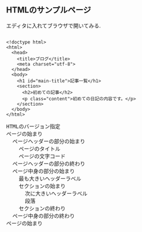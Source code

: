 ## HTMLのサンプルページ

エディタに入れてブラウザで開いてみる.

<div class="half left">
<pre><code data-trim>
&lt;!doctype html&gt;
&lt;html&gt;
  &lt;head&gt;
    &lt;title&gt;ブログ&lt;/title&gt;
    &lt;meta charset="utf-8"&gt;
  &lt;/head&gt;
  &lt;body&gt;
    &lt;h1 id="main-title"&gt;記事一覧&lt;/h1&gt;
    &lt;section&gt;
      &lt;h2&gt;初めての記事&lt;/h2&gt;
      &lt;p class="content"&gt;初めての日記の内容です。&lt;/p&gt;
    &lt;/section&gt;
  &lt;/body&gt;
&lt;/html&gt;
</pre></code>
</div>

<div class="half right">
  <pre>
HTMLのバージョン指定
ページの始まり
  ページヘッダーの部分の始まり
    ページのタイトル
    ページの文字コード
  ページヘッダーの部分の終わり
  ページ中身の部分の始まり
    最も大きいヘッダーラベル
    セクションの始まり
      次に大きいヘッダーラベル
      段落
    セクションの終わり
  ページ中身の部分の終わり
ページの始まり
  </pre>
</div>
